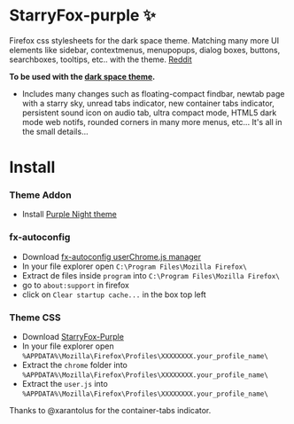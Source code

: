 # StarryFox-purple ✨ 
Firefox css stylesheets for the dark space theme. Matching many more UI elements like sidebar, contextmenus, menupopups, dialog boxes, buttons, searchboxes, tooltips, etc.. with the theme. [Reddit](https://www.reddit.com/r/FirefoxCSS/comments/rb4ckk/starryfox_theme/?utm_source=share&utm_medium=web2x&context=3)

**To be used with the [dark space theme](https://addons.mozilla.org/en-US/firefox/addon/nicothin-space/?utm_source=addons.mozilla.org&utm_medium=referral&utm_content=rating).**

* Includes many changes such as floating-compact findbar, newtab page with a starry sky, unread tabs indicator, new container tabs indicator, persistent sound icon on audio tab, ultra compact mode, HTML5 dark mode web notifs, rounded corners in many more menus, etc... It's all in the small details...
# Install
### Theme Addon
- Install [Purple Night theme](https://addons.mozilla.org/en-US/firefox/addon/purple-night-theme/?utm_content=addons-manager-reviews-link&utm_medium=firefox-browser&utm_source=firefox-browser)
### fx-autoconfig
- Download [fx-autoconfig userChrome.js manager](https://github.com/MrOtherGuy/fx-autoconfig)
- In your file explorer open `C:\Program Files\Mozilla Firefox\`
- Extract de files inside `program` into `C:\Program Files\Mozilla Firefox\`
- go to `about:support` in firefox
- click on `Clear startup cache...` in the box top left
### Theme CSS
- Download [StarryFox-Purple](https://github.com/sagars007/starry-fox)
- In your file explorer open `%APPDATA%\Mozilla\Firefox\Profiles\XXXXXXXX.your_profile_name\`
- Extract the `chrome` folder into `%APPDATA%\Mozilla\Firefox\Profiles\XXXXXXXX.your_profile_name\`
- Extract the `user.js` into `%APPDATA%\Mozilla\Firefox\Profiles\XXXXXXXX.your_profile_name\`


Thanks to @xarantolus for the container-tabs indicator.